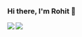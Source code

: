 ### Hi there, I'm Rohit 👋 

<a href="https://github.com/anuraghazra/github-readme-stats">
  <img align="left" src="https://github-readme-stats.vercel.app/api?username=rohitcoder&count_private=true&show_icons=true&theme=vision-friendly-dark&include_all_commits=true&card_width=20" />
</a>
<a href="https://github.com/anuraghazra/convoychat">
  <img align="left" src="https://github-readme-stats.vercel.app/api/top-langs/?username=rohitcoder&theme=vision-friendly-dark&layout=compact" />
</a>
